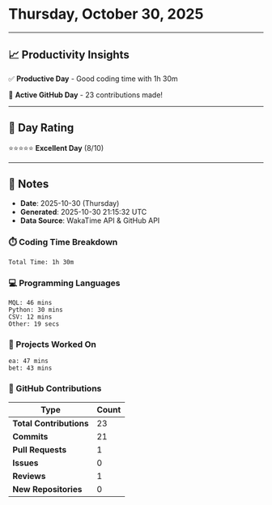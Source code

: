 # Thursday, October 30, 2025

---

## 📈 Productivity Insights

✅ **Productive Day** - Good coding time with 1h 30m

🚀 **Active GitHub Day** - 23 contributions made!

---

## 🎯 Day Rating

⭐⭐⭐⭐⭐ **Excellent Day** (8/10)

---

## 📝 Notes

- **Date**: 2025-10-30 (Thursday)
- **Generated**: 2025-10-30 21:15:32 UTC
- **Data Source**: WakaTime API & GitHub API


### ⏱️ Coding Time Breakdown

```
Total Time: 1h 30m
```

### 💻 Programming Languages

```
MQL: 46 mins
Python: 30 mins
CSV: 12 mins
Other: 19 secs
```

### 📂 Projects Worked On

```
ea: 47 mins
bet: 43 mins

```


### 🐙 GitHub Contributions

| Type | Count |
|------|-------|
| **Total Contributions** | 23 |
| **Commits** | 21 |
| **Pull Requests** | 1 |
| **Issues** | 0 |
| **Reviews** | 1 |
| **New Repositories** | 0 |

